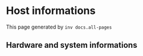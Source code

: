 # Host informations

This page generated by `inv docs.all-pages`

## Hardware and system informations

[comment]: (>>HOSTINFOS)



[comment]: (<<HOSTINFOS)